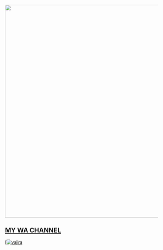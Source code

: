 <p align="center">
<a href="https://github.com/Yehanyovindu">
    <img 
src="https://telegra.ph/file/3d019d7675687c2a05080.jpg"  width="700px">

## MY WA CHANNEL

[![vajira](https://chat.whatsapp.com/KrZzaVMBU10LDhRgc9GyAz)
